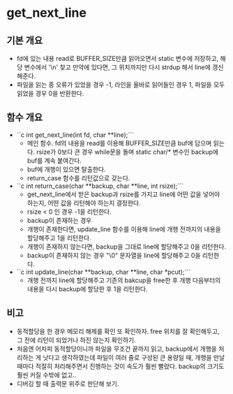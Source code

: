 # get_next_line
## 기본 개요
* fd에 있는 내용 read로 BUFFER_SIZE만큼 읽어오면서 static 변수에 저장하고, 해당 변수에서 '\n' 찾고 만약에 있다면, 그 위치까지만 다시 strdup 해서 line에 갱신해준다.
* 파일을 읽는 중 오류가 있었을 경우 -1, 라인을 올바로 읽어들인 경우 1, 파일을 모두 읽었을 경우 0을 반환한다.

## 함수 개요
* ``c int		get_next_line(int fd, char **line);```
  * 메인 함수. fd의 내용을 read를 이용해 BUFFER_SIZE만큼 buf에 담으며 읽는다. rsize가 0보다 큰 경우 while문을 돌며 static char/* 변수인 backup에 buf를 계속 붙여간다.
  * buf에 개행이 있으면 탈출한다.
  * return_case 함수를 리턴값으로 갖는다.  
* ``c int		return_case(char **backup, char **line, int rsize);```
  * get_next_line에서 받은 backup과 rsize를 가지고 line에 어떤 값을 넣어야 하는지, 어떤 값을 리턴해야 하는지 결정한다.
  * rsize < 0 인 경우 -1을 리턴한다.
  * backup이 존재하는 경우
  * 개행이 존재한다면, update_line 함수를 이용해 line에 개행 전까지의 내용을 할당해주고 1을 리턴한다.
  * 개행이 존재하지 않는다면, backup을 그대로 line에 할당해주고 0을 리턴한다.
  * backup이 존재하지 않는 경우 "\0" 문자열을 line에 할당해주고 0을 리턴한다.
* ``c int		update_line(char **backup, char **line, char *pcut);```
  * 개행 전까지 line에 할당해주고 기존의 bakcup을 free한 후 개행 다음부터의 내용을 다시 backup에 할당한 후 1을 리턴한다.

## 비고
* 동적할당을 한 경우 메모리 해제를 확인 또 확인하자. free 위치를 잘 확인해두고, 그 전에 리턴이 되었거나 하진 않는지 확인하기.
* 처음엔 어차피 동적할당이니까 파일을 무조건 끝까지 읽고, backup에서 개행을 처리하는 게 낫다고 생각하였는데 파일이 여러 줄로 구성된 큰 용량일 때, 개행을 만날 때마다 적절히 처리해주면서 진행하는 것이 속도가 훨씬 빨랐다. backup의 크기도 훨씬 커질 수밖에 없고.. 
* 디버깅 할 때 출력문 위주로 판단해 보기.
